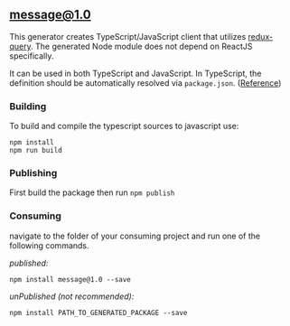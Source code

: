 ## message@1.0

This generator creates TypeScript/JavaScript client that utilizes [redux-query](https://amplitude.github.io/redux-query/).
The generated Node module does not depend on ReactJS specifically.

It can be used in both TypeScript and JavaScript. In TypeScript, the definition should be automatically resolved via `package.json`. ([Reference](http://www.typescriptlang.org/docs/handbook/typings-for-npm-packages.html))

### Building

To build and compile the typescript sources to javascript use:
```
npm install
npm run build
```

### Publishing

First build the package then run ```npm publish```

### Consuming

navigate to the folder of your consuming project and run one of the following commands.

_published:_

```
npm install message@1.0 --save
```

_unPublished (not recommended):_

```
npm install PATH_TO_GENERATED_PACKAGE --save
